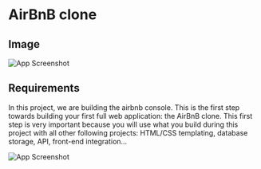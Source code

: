 
# AirBnB clone

## Image

![App Screenshot](https://repository-images.githubusercontent.com/520063788/a91abf2d-82e3-40e6-96d7-75043c684ff3)

## Requirements

In this project, we are building the airbnb console.
This is the first step towards building your first full web application: the AirBnB clone. This first step is very important because you will use what you build during this project with all other following projects: HTML/CSS templating, database storage, API, front-end integration…

![App Screenshot](https://s3.amazonaws.com/alx-intranet.hbtn.io/uploads/medias/2018/6/815046647d23428a14ca.png?X-Amz-Algorithm=AWS4-HMAC-SHA256&X-Amz-Credential=AKIARDDGGGOUSBVO6H7D%2F20240209%2Fus-east-1%2Fs3%2Faws4_request&X-Amz-Date=20240209T142858Z&X-Amz-Expires=86400&X-Amz-SignedHeaders=host&X-Amz-Signature=a0080abb7e1bb5ae1f46bb5e79d3399a0a57e455f8b11bbb8a704a277b552f88)